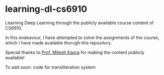 # learning-dl-cs6910
Learning Deep Learning through the publicly available course content of CS6910.

In this endeavour, I have attempted to solve the assignments of the course, which I have made available thorugh this repository.

Special thanks to [Prof. Mitesh Kapra](http://www.cse.iitm.ac.in/~miteshk/) for making the content publicly available!

To add soon: code for transliteration system
